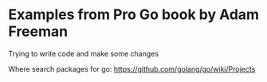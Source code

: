 # Examples from Pro Go book by Adam Freeman

Trying to write code and make some changes 

Where search packages for go: https://github.com/golang/go/wiki/Projects